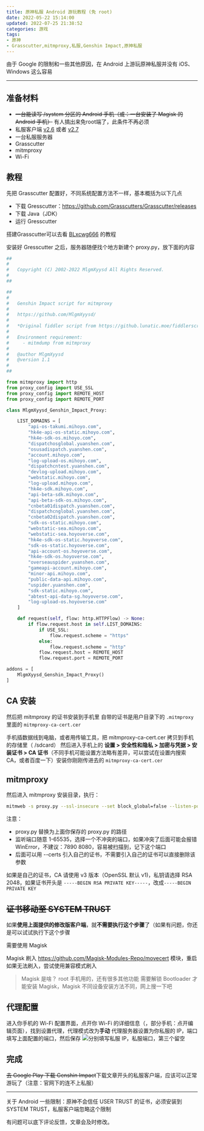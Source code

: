 ```yaml
---
title: 原神私服 Android 游玩教程 (免 root)
date: 2022-05-22 15:14:00
updated: 2022-07-25 21:38:52
categories: 游戏
tags:
- 原神
- Grasscutter,mitmproxy,私服,Genshin Impact,原神私服
---
```

由于 Google 的限制和一些其他原因，在 Android 上游玩原神私服并没有 iOS、Windows 这么容易

<!-- more -->

---

## 准备材料

- ~~一台能读写 /system 分区的 Android 手机（或：一台安装了 Magisk 的 Android 手机）~~ 有人搞出来免root端了，此条件不再必须
- 私服客户端 [v2.6](https://download.mbrjun.cn/Files/APK/Genshin-Impact-c260.apk) 或者 [v2.7](https://download.mbrjun.cn/Files/APK/genshin-impact-lv0-lspatched.apk)
- 一台私服服务器
- Grasscutter
- mitmproxy
- Wi-Fi

## 教程

先把 Grasscutter 配置好，不同系统配置方法不一样，基本概括为以下几点

- 下载 Gresscutter：https://github.com/Grasscutters/Grasscutter/releases
- 下载 Java（JDK）
- 运行 Gresscutter

搭建Grasscutter可以去看 [BLxcwg666](https://blog.cyznb.eu.org/archives/70/) 的教程

安装好 Gresscutter 之后，服务器随便找个地方新建个 proxy.py，放下面的内容

```python
##
#
#   Copyright (C) 2002-2022 MlgmXyysd All Rights Reserved.
#
##

##
#
#   Genshin Impact script for mitmproxy
#
#   https://github.com/MlgmXyysd/
#
#   *Original fiddler script from https://github.lunatic.moe/fiddlerscript
#
#   Environment requirement:
#     - mitmdump from mitmproxy
#
#   @author MlgmXyysd
#   @version 1.1
#
##

from mitmproxy import http
from proxy_config import USE_SSL
from proxy_config import REMOTE_HOST
from proxy_config import REMOTE_PORT

class MlgmXyysd_Genshin_Impact_Proxy:

    LIST_DOMAINS = [
        "api-os-takumi.mihoyo.com",
        "hk4e-api-os-static.mihoyo.com",
        "hk4e-sdk-os.mihoyo.com",
        "dispatchosglobal.yuanshen.com",
        "osusadispatch.yuanshen.com",
        "account.mihoyo.com",
        "log-upload-os.mihoyo.com",
        "dispatchcntest.yuanshen.com",
        "devlog-upload.mihoyo.com",
        "webstatic.mihoyo.com",
        "log-upload.mihoyo.com",
        "hk4e-sdk.mihoyo.com",
        "api-beta-sdk.mihoyo.com",
        "api-beta-sdk-os.mihoyo.com",
        "cnbeta01dispatch.yuanshen.com",
        "dispatchcnglobal.yuanshen.com",
        "cnbeta02dispatch.yuanshen.com",
        "sdk-os-static.mihoyo.com",
        "webstatic-sea.mihoyo.com",
        "webstatic-sea.hoyoverse.com",
        "hk4e-sdk-os-static.hoyoverse.com",
        "sdk-os-static.hoyoverse.com",
        "api-account-os.hoyoverse.com",
        "hk4e-sdk-os.hoyoverse.com",
        "overseauspider.yuanshen.com",
        "gameapi-account.mihoyo.com",
        "minor-api.mihoyo.com",
        "public-data-api.mihoyo.com",
        "uspider.yuanshen.com",
        "sdk-static.mihoyo.com",
        "abtest-api-data-sg.hoyoverse.com",
        "log-upload-os.hoyoverse.com"
    ]

    def request(self, flow: http.HTTPFlow) -> None:
        if flow.request.host in self.LIST_DOMAINS:
            if USE_SSL:
                flow.request.scheme = "https"
            else:
                flow.request.scheme = "http"
            flow.request.host = REMOTE_HOST
            flow.request.port = REMOTE_PORT

addons = [
	MlgmXyysd_Genshin_Impact_Proxy()
]
```

## CA 安装

然后把 mitmproxy 的证书安装到手机里
自带的证书是用户目录下的 ``.mitmproxy`` 里面的 ``mitmproxy-ca-cert.cer``

手机插数据线到电脑，或者用传输工具，把 mitmproxy-ca-cert.cer 拷贝到手机的存储里（ /sdcard）
然后进入手机上的 **设置 > 安全性和隐私 > 加密与凭据 > 安装证书 > CA 证书**（不同手机可能设置方法略有差异，可以尝试在设置内搜索 CA，或者百度一下）安装你刚刚传进去的 ``mitmproxy-ca-cert.cer``

## mitmproxy

然后进入 mitmproxy 安装目录，执行：

```bash
mitmweb -s proxy.py --ssl-insecure --set block_global=false --listen-port 1145 --certs "Genshin Impact.pem"
```

注意：

- proxy.py 替换为上面你保存的 proxy.py 的路径
- 监听端口随意 1-65535，选择一个不冲突的端口，如果冲突了后面可能会报错 WinError，不建议：7890 8080，容易被扫描到，记下这个端口
- 后面可以用 --certs 引入自己的证书，不需要引入自己的证书可以直接删除该参数

如果是自己的证书，CA 请使用 v3 版本（OpenSSL 默认 v1)，私钥请选择 RSA 2048，如果证书开头是 ``-----BEGIN RSA PRIVATE KEY-----``，改成``-----BEGIN PRIVATE KEY``

## ~~证书移动至 SYSTEM TRUST~~

如果**使用上面提供的修改版客户端**，就**不需要执行这个步骤**了（如果有问题，你还是可以试试执行下这个步骤

需要使用 Magisk

Magisk 刷入 https://github.com/Magisk-Modules-Repo/movecert 模块，重启
如果无法刷入，尝试使用兼容模式刷入

> Magisk 是啥？
> root 手机用的，还有很多其他功能
> 需要解锁 Bootloader 才能安装 Magisk，Magisk 不同设备安装方法不同，网上搜一下吧

## 代理配置

进入你手机的 Wi-Fi 配置界面，点开你 Wi-Fi 的详细信息（，部分手机：点开编辑页面），找到设置代理，代理模式改为**手动**
代理服务器设置为你私服的 IP，端口填写上面配置的端口，然后保存
![ 分别填写私服 IP，私服端口，第三个留空 ](https://cos.mbrjun.cn/IMGS/2022/05/29/eu.png)

## 完成

~~去 Google Play 下载 Genshin Impact~~下载文章开头的私服客户端，应该可以正常游玩了（注意：官网下的连不上私服）

---

关于 Android 一些限制：原神不会信任 USER TRUST 的证书，必须安装到 SYSTEM TRUST，私服客户端忽略这个限制

有问题可以底下评论反馈，文章会及时修改。

